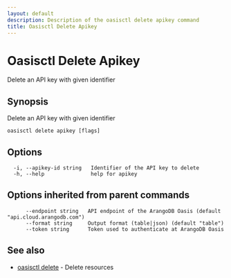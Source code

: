 ```yaml
---
layout: default
description: Description of the oasisctl delete apikey command
title: Oasisctl Delete Apikey
---
```

# Oasisctl Delete Apikey

Delete an API key with given identifier

## Synopsis

Delete an API key with given identifier

```
oasisctl delete apikey [flags]
```

## Options

```
  -i, --apikey-id string   Identifier of the API key to delete
  -h, --help               help for apikey
```

## Options inherited from parent commands

```
      --endpoint string   API endpoint of the ArangoDB Oasis (default "api.cloud.arangodb.com")
      --format string     Output format (table|json) (default "table")
      --token string      Token used to authenticate at ArangoDB Oasis
```

## See also

* [oasisctl delete](oasisctl_delete.md)	 - Delete resources

